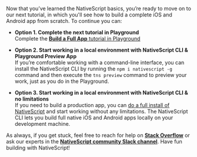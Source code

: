 Now that you’ve learned the NativeScript basics, you’re ready to move on to our next tutorial, in which you'll see how to build a complete iOS and Android app from scratch. To continue you can:

* **Option 1. Complete the next tutorial in Playground**  
Complete the <a id="btn-next-tutorial" href="/?template=groceries-ng&tutorial=groceries-ng"><strong>Build a Full App</strong>&nbsp;tutorial in Playground</a>

* **Option 2. Start working in a local environment with NativeScript CLI & Playground Preview App**  
If you’re comfortable working with a command-line interface, you can install the NativeScript CLI by running the `npm i nativescript -g` command and then execute the `tns preview` command to preview your work, just as you do in the Playground.

* **Option 3. Start working in a local environment with NativeScript CLI & no limitations**  
If you need to build a production app, you can [do a full install of NativeScript](https://docs.nativescript.org/angular/start/quick-setup) and start working without any limitations. The NativeScript CLI lets you build full native iOS and Android apps locally on your development machine.

As always, if you get stuck, feel free to reach for help on [**Stack Overflow**](https://stackoverflow.com/questions/tagged/nativescript) or ask our experts in the [**NativeScript community Slack channel**](http://developer.telerik.com/wp-login.php?action=slack-invitation). Have fun building with NativeScript!

